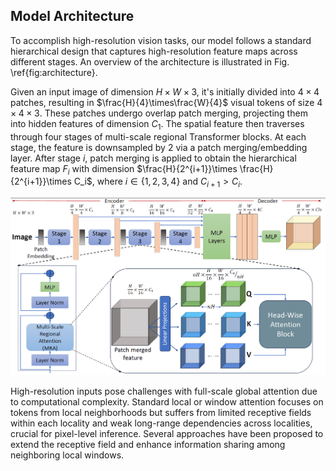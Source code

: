 ## Model Architecture

To accomplish high-resolution vision tasks, our model follows a standard hierarchical design that captures high-resolution feature maps across different stages. An overview of the architecture is illustrated in Fig. \ref{fig:architecture}.

Given an input image of dimension $H \times W \times 3$, it's initially divided into $4\times4$ patches, resulting in $\frac{H}{4}\times\frac{W}{4}$ visual tokens of size $4\times4\times3$. These patches undergo overlap patch merging, projecting them into hidden features of dimension $C_1$. The spatial feature then traverses through four stages of multi-scale regional Transformer blocks. At each stage, the feature is downsampled by 2 via a patch merging/embedding layer. After stage $i$, patch merging is applied to obtain the hierarchical feature map $F_i$ with dimension $\frac{H}{2^{i+1}}\times \frac{H}{2^{i+1}}\times C_i$, where $i \in \{1,2,3,4\}$ and $C_{i+1} > C_i$.

![Architecture of the overall transformer model. Our main contribution is the proposed multi-scale regional self-attention mechanism in each transformer layer.](../images/model_architecture.png)

High-resolution inputs pose challenges with full-scale global attention due to computational complexity. Standard local or window attention focuses on tokens from local neighborhoods but suffers from limited receptive fields within each locality and weak long-range dependencies across localities, crucial for pixel-level inference. Several approaches have been proposed to extend the receptive field and enhance information sharing among neighboring local windows.
